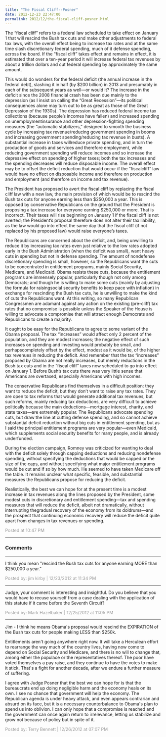 ```yaml
---
title: "The Fiscal Cliff--Posner"
date: 2012-12-23 22:47:00
permalink: 2012/12/the-fiscal-cliff-posner.html
---
```

The “fiscal cliff” refers to a federal law scheduled to take effect on January 1 that will rescind the Bush tax cuts and make other adjustments to federal tax laws, with the overall effect being to increase tax rates and at the same time slash discretionary federal spending, much of it defense spending, across the board. If the “fiscal cliff” takes effect and remains in effect, it is estimated that over a ten-year period it will increase federal tax revenues by about a trillion dollars and cut federal spending by approximately the same amount.

This would do wonders for the federal deficit (the annual increase in the federal debt), slashing it in half (by $200 billion) in 2013 and presumably in each of the subsequent years as well—or would it? The increase in the deficit since the 2008 financial crash has been due mainly to the depression (as I insist on calling the “Great Recession”—its political consequences alone may turn out to be as great as those of the Great Depression of the 1930s). The depression has reduced federal income tax collections (because people’s incomes have fallen) and increased spending on unemploymentinsurance and other depression-fighting spending measures (the “automatic stabilizers,” designed to smooth the business cycle by increasing tax revenue/reducing government spending in booms and increasing government spending/reducing tax revenue in busts). A substantial increase in taxes willreduce private spending, and in turn the production of goods and services and therefore employment, while reducing government spending will reduce incomes and so increase the depressive effect on spending of higher taxes; both the tax increases and the spending decreases will reduce disposable income. The overall effect may be to offset the deficit reduction that would occur if the “fiscalcliff” law would have no effect on disposable income and therefore on production and employment (and therefore on income and tax revenue).

The President has proposed to avert the fiscal cliff by replacing the fiscal cliff law with a new law, the main provision of which would be to rescind the Bush tax cuts for anyone earning less than $250,000 a year. This is opposed by conservative Republicans on the ground that the President is proposing a tax increase for everyone earning $250,000 or more. That is incorrect. Their taxes will rise beginning on January 1 if the fiscal cliff is not averted; the President’s proposal therefore does not alter their tax liability, as the law would go into effect the same day that the fiscal cliff (if not replaced by his proposed law) would raise everyone’s taxes.

The Republicans are concerned about the deficit, and, being unwilling to reduce it by increasing tax rates even just relative to the low rates adopted early in the Bush Administration (when the deficit was small), want heavy cuts in spending but not in defense spending. The amount of nondefense discretionary spending is small, however, so the Republicans want the cuts to be concentrated in entitlement programs, mainly Social Security, Medicare, and Medicaid. Obama resists these cuts, because the entitlement programs are immensely popular, particularly though not only among Democrats; and though he is willing to make some cuts (mainly by adjusting the formula for raisingsocial security benefits to keep pace with inflation) in exchange for rescinding the Bush tax cuts, he is unwilling to make the kind of cuts the Republicans want. At this writing, so many Republican Congressmen are adamant against any action on the existing (pre-cliff) tax rates that no compromise is possible unless the Speaker of the House is willing to advocate a compromise that will attract enough Democrats and Republicans to create a majority.

It ought to be easy for the Republicans to agree to some variant of the Obama proposal. The tax “increases” would affect only 2 percent of the population, and they are modest increases; the negative effect of such increases on spending and investing would probably be small, and perhapscompletely offset by the effect, modest as it would be, of the higher tax revenues in reducing the deficit. And remember that the tax “increases” proposed by Obama are not really increases, but merely reductions in the Bush tax cuts and in the “fiscal cliff” taxes now scheduled to go into effect on January 1. Before Bush’s tax cuts there was very little sense that Americans are overtaxed, especially Americans with high incomes.

The conservative Republicans find themselves in a difficult position: they want to reduce the deficit, but they don’t want to raise any tax rates. They are open to tax reforms that would generate additional tax revenues, but such reforms, mainly reducing tax deductions, are very difficult to achieve politically because the main deductions—mortgage interest, charity, and state taxes—are extremely popular. The Republicans advocate spending cuts, but draw the line at cutting defense spending, and so cannot achieve substantial deficit reduction without big cuts in entitlement spending, but as I said the principal entitlement programs are very popular—even Medicaid, which supplements social security benefits for many people, and is already underfunded.

During the election campaign, Romney was criticized for wanting to deal with the deficit solely through capping deductions and reducing nondefense spending, without specifying the deductions that would be capped or the size of the caps, and without specifying what major entitlement programs would be cut and if so by how much. He seemed to have taken Medicare off the table. It remains unclear what specific, feasible, and substantial measures the Republicans propose for reducing the deficit.

Realistically, the best we can hope for at the present time is a modest increase in tax revenues along the lines proposed by the President, some modest cuts in discretionary and entitlement spending—tax and spending measures that will reduce the deficit, albeit not dramatically, without interrupting thegradual recovery of the economy from its doldrums—and the prospect that continuing economic recovery will reduce the deficit quite apart from changes in tax revenues or spending.

<span style="color:#999">Posted at 10:47 PM</span>

<!-- more -->

---

### Comments

---

I think you mean "rescind the Bush tax cuts for anyone earning MORE than $250,000 a year."

<span style="color:#999">Posted by: jim kirby | 12/23/2012 at 11:34 PM</span>

---

Judge, your comment is interesting and insightful.  Do you believe that you would have to recuse yourself from a case dealing with the application of this statute if it came before the Seventh Circuit?


<span style="color:#999">Posted by: Mark Hazelbaker | 12/25/2012 at 11:05 PM</span>

---

Jim - I think he means Obama's proposal would rescind the EXPIRATION of the Bush tax cuts for people making LESS than $250k.

Entitlements aren't going anywhere right now.  It will take a Herculean effort to rearrange the way much of the country lives, having now come to depend on Social Security and Medicare, and there is no will to change that, among either the populace or the representatives thereof.  The poor have voted themselves a pay raise, and they continue to have the votes to make it stick.  That's a fight for another decade, after we endure a further measure of suffering.

I agree with Judge Posner that the best we can hope for is that the bureaucrats end up doing negligible harm and the economy heals on its own.  I see no chance that government will help the economy.  The Republican agenda is under heavy attack, and even appears contrarian and absurd on its face, but it is a necessary counterbalance to Obama's plan to spend us into oblivion.  I can only hope that a compromise is reached and the government can once again return to irrelevance, letting us stabilize and grow not because of policy but in spite of it.


<span style="color:#999">Posted by: Terry Bennett | 12/26/2012 at 07:07 PM</span>